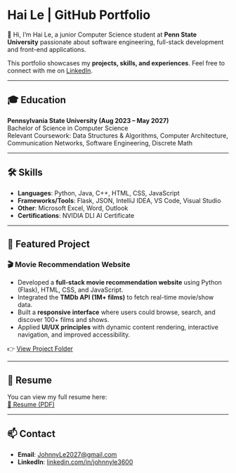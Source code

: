 # Hai Le | GitHub Portfolio

👋 Hi, I’m Hai Le, a junior Computer Science student at **Penn State University** passionate about software engineering, full-stack development and front-end applications.  

This portfolio showcases my **projects, skills, and experiences**. Feel free to connect with me on [LinkedIn](https://www.linkedin.com/in/johnnyle3600).  

---

## 🎓 Education
**Pennsylvania State University (Aug 2023 – May 2027)**  
Bachelor of Science in Computer Science  
Relevant Coursework: Data Structures & Algorithms, Computer Architecture, Communication Networks, Software Engineering, Discrete Math  

---

## 🛠️ Skills
- **Languages**: Python, Java, C++, HTML, CSS, JavaScript  
- **Frameworks/Tools**: Flask, JSON, IntelliJ IDEA, VS Code, Visual Studio  
- **Other**: Microsoft Excel, Word, Outlook  
- **Certifications**: NVIDIA DLI AI Certificate  

---

## 🚀 Featured Project

### 🎬 Movie Recommendation Website
- Developed a **full-stack movie recommendation website** using Python (Flask), HTML, CSS, and JavaScript.  
- Integrated the **TMDb API (1M+ films)** to fetch real-time movie/show data.  
- Built a **responsive interface** where users could browse, search, and discover 100+ films and shows.  
- Applied **UI/UX principles** with dynamic content rendering, interactive navigation, and improved accessibility.  

👉 [View Project Folder](./projects/movie-recommendation)  

---

## 📜 Resume
You can view my full resume here:  
[📄 Resume (PDF)](./Resume.pdf)

---

## 📫 Contact
- **Email**: JohnnyLe2027@gmail.com  
- **LinkedIn**: [linkedin.com/in/johnnyle3600](https://www.linkedin.com/in/johnnyle3600)  
